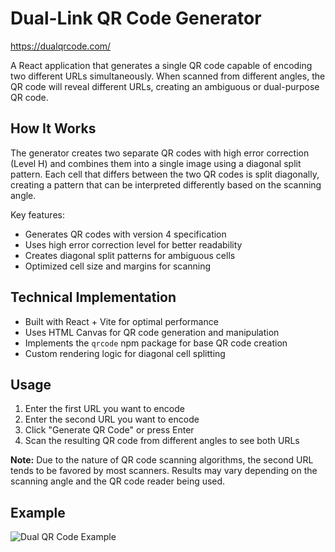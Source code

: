 # Dual-Link QR Code Generator

https://dualqrcode.com/

A React application that generates a single QR code capable of encoding two different URLs simultaneously. When scanned from different angles, the QR code will reveal different URLs, creating an ambiguous or dual-purpose QR code.

## How It Works

The generator creates two separate QR codes with high error correction (Level H) and combines them into a single image using a diagonal split pattern. Each cell that differs between the two QR codes is split diagonally, creating a pattern that can be interpreted differently based on the scanning angle.

Key features:
- Generates QR codes with version 4 specification
- Uses high error correction level for better readability
- Creates diagonal split patterns for ambiguous cells
- Optimized cell size and margins for scanning

## Technical Implementation

- Built with React + Vite for optimal performance
- Uses HTML Canvas for QR code generation and manipulation
- Implements the `qrcode` npm package for base QR code creation
- Custom rendering logic for diagonal cell splitting

## Usage

1. Enter the first URL you want to encode
2. Enter the second URL you want to encode
3. Click "Generate QR Code" or press Enter
4. Scan the resulting QR code from different angles to see both URLs

**Note:** Due to the nature of QR code scanning algorithms, the second URL tends to be favored by most scanners. Results may vary depending on the scanning angle and the QR code reader being used.

## Example

![Dual QR Code Example](https://i.imgur.com/0Za1Fj4.png)

